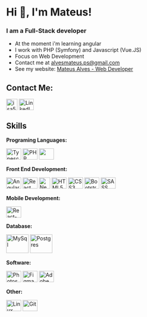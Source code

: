 <h1>Hi 👋, I'm Mateus!</h1>
<h3>I am a Full-Stack developer </h3>

- At the moment i'm learning angular
- I work with PHP (Symfony) and Javascript (Vue.JS)
- Focus on Web Development
- Contact me at <a href = "mailto: alvesmateus.ps@gmail.com">alvesmateus.ps@gmail.com</a>
- See my website: <a href="https://alvesm.dev" target="__blank">Mateus Alves - Web Developer</a>

## **Contact Me:**

<div>
  <a href = "mailto: alvesmateus.ps@gmail.com"><img align="center" src="https://upload.wikimedia.org/wikipedia/commons/thumb/7/7e/Gmail_icon_%282020%29.svg/2560px-Gmail_icon_%282020%29.svg.png" alt="isa56" height="auto" width="30" /></a>
  <a href="https://www.linkedin.com/in/mateusalves63/"><img alt='LinkedIn' height="30" width="40" align="center" src="https://cdn.jsdelivr.net/gh/devicons/devicon/icons/linkedin/linkedin-original.svg" /></a>
</div>

## **Skills**

**Programing Languages:**
<div>
  <img alt='Typescript' height="30" width="40" src="https://cdn.jsdelivr.net/gh/devicons/devicon/icons/typescript/typescript-original.svg"  />
  <img alt='PHP' height="30" width="40" src="https://cdn.jsdelivr.net/gh/devicons/devicon/icons/php/php-original.svg" />
  <img alta='Java' height="30" width="40" src="https://cdn.jsdelivr.net/gh/devicons/devicon/icons/java/java-original-wordmark.svg" />
          
</div>

**Front End Development:**
<div>
  <img alt='Angular' height="30" width="40" src="https://cdn.jsdelivr.net/gh/devicons/devicon/icons/angularjs/angularjs-original.svg" />
  <img alt='React' height="30" width="40" src="https://cdn.jsdelivr.net/gh/devicons/devicon/icons/react/react-original.svg" />
  <img alt='Next.Js' height="30 width="40" src="https://cdn.jsdelivr.net/gh/devicons/devicon/icons/nextjs/nextjs-line.svg" />
  <img alt='HTML5' height="30" width="40" src="https://cdn.jsdelivr.net/gh/devicons/devicon/icons/html5/html5-original.svg" />
  <img alt='CSS3' height="30" width="40" src="https://cdn.jsdelivr.net/gh/devicons/devicon/icons/css3/css3-original.svg" />
  <img alt='Bootstrap' height="30" width="40" src="https://cdn.jsdelivr.net/gh/devicons/devicon/icons/bootstrap/bootstrap-original.svg" />
  <img alt='SASS' height="30" width="40" src="https://cdn.jsdelivr.net/gh/devicons/devicon/icons/sass/sass-original.svg" />
</div>

**Mobile Development:**
<div>
  <img alt='React-Native' height="30" width="40" src="https://cdn.jsdelivr.net/gh/devicons/devicon/icons/react/react-original.svg" />
</div>

**Database:**
<div>
  <img alt='MySql' height="50" width="60" src="https://cdn.jsdelivr.net/gh/devicons/devicon/icons/mysql/mysql-original-wordmark.svg" />
  <img alt='Postgres' height="50" width="60" src="https://cdn.jsdelivr.net/gh/devicons/devicon/icons/postgresql/postgresql-original-wordmark.svg" />  
</div>

**Software:**
<div>
  <img alt='Photoshop' height="30" width="40" src="https://cdn.jsdelivr.net/gh/devicons/devicon/icons/photoshop/photoshop-plain.svg" />
  <img alt='Figma' height="30" width="40" src="https://cdn.jsdelivr.net/gh/devicons/devicon/icons/figma/figma-original.svg" />
  <img alt='Adobe XD' height="30" width="40" src="https://cdn.jsdelivr.net/gh/devicons/devicon/icons/xd/xd-plain.svg" />
</div>

**Other:**
<div>
  <img alt='Linux' height="30" width="40" src="https://cdn.jsdelivr.net/gh/devicons/devicon/icons/linux/linux-original.svg" />
  <img alt='Git' height="30" width="40" src="https://cdn.jsdelivr.net/gh/devicons/devicon/icons/git/git-original.svg" />
</div>
